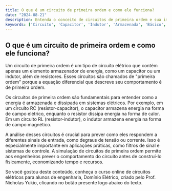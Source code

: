 ```yaml
---
title: O que é um circuito de primeira ordem e como ele funciona?
date: "2024-08-21"
description: Entenda o conceito de circuitos de primeira ordem e sua importância em engenharia elétrica.
keywords: ['Circuito', 'Capacitor', 'Indutor', 'Armazenada', 'Básico', 'Ordem', 'Simulação']
---
```


## O que é um circuito de primeira ordem e como ele funciona?

Um circuito de primeira ordem é um tipo de circuito elétrico que contém apenas um elemento armazenador de energia, como um capacitor ou um indutor, além de resistores. Esses circuitos são chamados de "primeira ordem" porque a equação diferencial que descreve seu comportamento é de primeira ordem. 

Os circuitos de primeira ordem são fundamentais para entender como a energia é armazenada e dissipada em sistemas elétricos. Por exemplo, em um circuito RC (resistor-capacitor), o capacitor armazena energia na forma de campo elétrico, enquanto o resistor dissipa energia na forma de calor. Em um circuito RL (resistor-indutor), o indutor armazena energia na forma de campo magnético.

A análise desses circuitos é crucial para prever como eles respondem a diferentes sinais de entrada, como degraus de tensão ou corrente. Isso é especialmente importante em aplicações práticas, como filtros de sinal e sistemas de controle. A simulação de circuitos de primeira ordem permite aos engenheiros prever o comportamento do circuito antes de construí-lo fisicamente, economizando tempo e recursos.

Se você gostou deste conteúdo, conheça o curso online de circuitos elétricos para alunos de engenharia, Domínio Elétrico, criado pelo Prof. Nicholas Yukio, clicando no botão presente logo abaixo do texto.